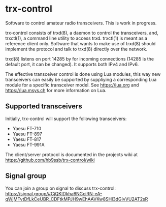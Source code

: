 # trx-control

Software to control amateur radio transceivers.  This is work in progress.

trx-control consists of trxd(8), a daemon to control the transceivers,
and, trxctl(1), a command line utility to access trxd.  trxctl(1) is meant
as a reference client only.  Software that wants to make use of trxd(8)
should implement the protocol and talk to trxd(8) directly over the network.

trxd(8) listens on port 14285 by for incoming connections
(14285 is the default port, it can be changed). It supports both IPv4 and IPv6.

The effective transceiver control is done using Lua modules,
this way new transceivers can easily be supported by suppliying
a corresponding Lua module for a specific transceiver model.
See https://lua.org and https://lua.msys.ch for more information
on Lua.

## Supported transceivers

Initially, trx-control will support the following transceivers:

* Yaesu FT-710
* Yaesu FT-897
* Yaesu FT-817
* Yaesu FT-991A

The client/server protocol is documented in the projects wiki at
https://github.com/hb9ssb/trx-control/wiki

## Signal group

You can join a group on signal to discuss trx-control:
https://signal.group/#CjQKIDkha6NGciRN-eA-qWjMTvtDfLkCeUBR_CDFtkMPJH9wEhAAVKw8SHl3dGIvVU2AT2sR
